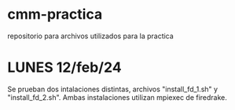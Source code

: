 # cmm-practica
repositorio para archivos utilizados para la practica

# LUNES 12/feb/24
Se prueban dos intalaciones distintas, archivos "install_fd_1.sh" y "install_fd_2.sh".
Ambas instalaciones utilizan mpiexec de firedrake.